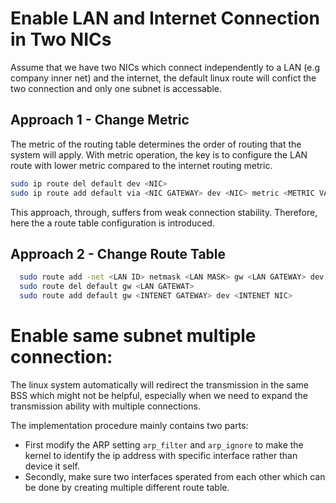 # Enable LAN and Internet Connection in Two NICs

Assume that we have two NICs which connect independently to a LAN (e.g company inner net) and the internet, the default linux route will confict the two connection and only one subnet is accessable.

## Approach 1 - Change Metric
The metric of the routing table determines the order of routing that the system will apply. With metric operation, the key is to configure the LAN route with lower metric compared to the internet routing metric.

``` bash
sudo ip route del default dev <NIC>
sudo ip route add default via <NIC GATEWAY> dev <NIC> metric <METRIC VAL> 
```

This approach, through, suffers from weak connection stability. Therefore, here the a route table configuration is introduced.
## Approach 2 - Change Route Table
``` bash
  sudo route add -net <LAN ID> netmask <LAN MASK> gw <LAN GATEWAY> dev <LAN NIC>
  sudo route del default gw <LAN GATEWAT>
  sudo route add default gw <INTENET GATEWAY> dev <INTENET NIC>
```

# Enable same subnet multiple connection:
The linux system automatically will redirect the transmission in the same BSS which might not be helpful, especially when we need to expand the transmission ability with multiple connections.

The implementation procedure mainly contains two parts:
+ First modify the ARP setting `arp_filter` and `arp_ignore` to make the kernel to identify the ip address with specific interface rather than device it self. 
+ Secondly, make sure two interfaces sperated from each other which can be done by creating multiple different route table.
